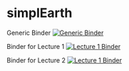 # simplEarth
Generic Binder [![Generic Binder](https://mybinder.org/badge_logo.svg)](https://mybinder.org/v2/gh/hdrake/simplEarth/master?urlpath=pluto)

Binder for Lecture 1 [![Lecture 1 Binder](https://mybinder.org/badge_logo.svg)](https://mybinder.org/v2/gh/hdrake/simplEarth/master?urlpath=pluto/open?path=1_energy_balance_model.jl)

Binder for Lecture 2 [![Lecture 1 Binder](https://mybinder.org/badge_logo.svg)](https://mybinder.org/v2/gh/hdrake/simplEarth/master?urlpath=pluto/open?path=2_ebm_multiple_equilibria.jl)

